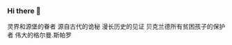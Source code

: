 ### Hi there 👋
灵界和源堡的眷者
源自古代的诡秘
漫长历史的见证
贝克兰德所有贫困孩子的保护者
伟大的格尔曼.斯帕罗

<!--
**iwzy7071/iwzy7071** is a ✨ _special_ ✨ repository because its `README.md` (this file) appears on your GitHub profile.

Here are some ideas to get you started:

- 🔭 I’m currently working on ...
- 🌱 I’m currently learning ...
- 👯 I’m looking to collaborate on ...
- 🤔 I’m looking for help with ...
- 💬 Ask me about ...
- 📫 How to reach me: ...
- 😄 Pronouns: ...
- ⚡ Fun fact: ...
-->
